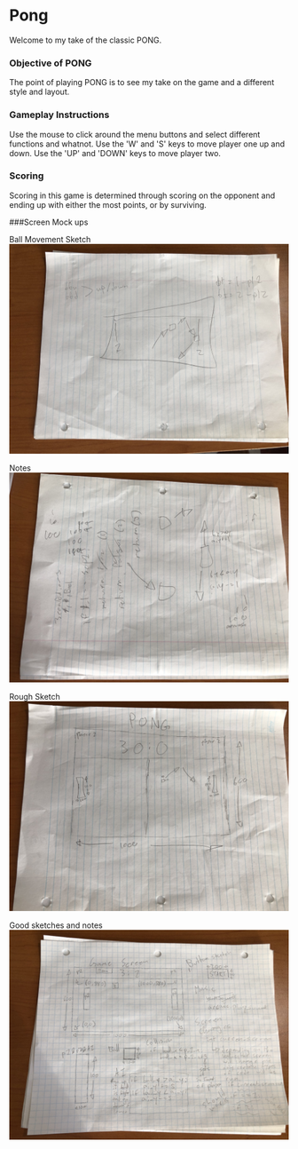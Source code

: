 # Pong
Welcome to my take of the classic PONG.

### Objective of PONG
The point of playing PONG is to see my take on the game and a different style and layout.


### Gameplay Instructions
Use the mouse to click around the menu buttons and select different functions and whatnot. Use the 'W' and 'S' keys to 
move player one up and down. Use the 'UP' and 'DOWN' keys to move player two.


### Scoring
Scoring in this game is determined through scoring on the opponent and ending up with either the most points, or by 
surviving.


###Screen Mock ups

Ball Movement Sketch
![Image of ball movement sketches](https://github.com/StRobertCHSCS/final-project-so-far-so-ok/blob/master/images/ball_movement.jpg)


Notes
![Image of notes](https://github.com/StRobertCHSCS/final-project-so-far-so-ok/blob/master/images/notes.jpg)

Rough Sketch
![Image of rough sketching](https://github.com/StRobertCHSCS/final-project-so-far-so-ok/blob/master/images/rough_sketch.jpg)

Good sketches and notes
![Image of good sketches and notes](https://github.com/StRobertCHSCS/final-project-so-far-so-ok/blob/master/images/good_sketches_and_notes.jpg)

